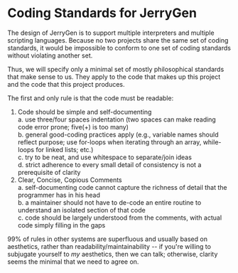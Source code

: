 # Coding Standards for JerryGen

The design of JerryGen is to support multiple interpreters and
multiple scripting languages.  Because no two projects share the same
set of coding standards, it would be impossible to conform to one set
of coding standards without violating another set.

Thus, we will specify only a minimal set of mostly philosophical
standards that make sense to us.  They apply to the code that makes up
this project and the code that this project produces.

The first and only rule is that the code must be readable:
<ol>
<li>
Code should be simple and self-documenting<br>
    a. use three/four spaces indentation (two spaces can make reading code error prone; five(+) is too many)<br>
    b. general good-coding practices apply (e.g., variable names should reflect purpose; use for-loops when iterating through an array, while-loops for linked lists; etc.)<br>
    c. try to be neat, and use whitespace to separate/join ideas<br>
    d. strict adherence to every small detail of consistency is not a prerequisite of clarity
</li>
<li>
Clear, Concise, Copious Comments<br>
    a. self-documenting code cannot capture the richness of detail that the programmer has in his head<br>
    b. a maintainer should not have to de-code an entire routine to understand an isolated section of that code<br>
    c. code should be largely understood from the comments, with actual code simply filling in the gaps<br>
</li>
</ol>

99% of rules in other systems are superfluous and usually based on
aesthetics, rather than readability/maintainability -- if you're
willing to subjugate yourself to _my_ aesthetics, then we can talk;
otherwise, clarity seems the minimal that we need to agree on.

